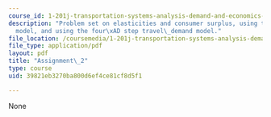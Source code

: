 ```yaml
---
course_id: 1-201j-transportation-systems-analysis-demand-and-economics-fall-2008
description: "Problem set on elasticities and consumer surplus, using the Logit\_\
  model, and using the four\xAD step travel\_demand model."
file_location: /coursemedia/1-201j-transportation-systems-analysis-demand-and-economics-fall-2008/39821eb3270ba800d6ef4ce81cf8d5f1_MIT1_201JF08_hw_2.pdf
file_type: application/pdf
layout: pdf
title: "Assignment\_2"
type: course
uid: 39821eb3270ba800d6ef4ce81cf8d5f1

---
```

None